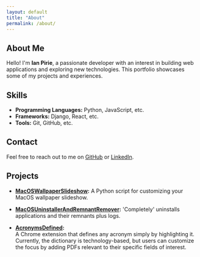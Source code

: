 ```yaml
---
layout: default
title: "About"
permalink: /about/
---
```

## About Me

Hello! I'm **Ian Pirie**, a passionate developer with an interest in building web applications and exploring new technologies. This portfolio showcases some of my projects and experiences.

## Skills

- **Programming Languages:** Python, JavaScript, etc.
- **Frameworks:** Django, React, etc.
- **Tools:** Git, GitHub, etc.

## Contact

Feel free to reach out to me on [GitHub](https://github.com/LowerJacksonMound) or [LinkedIn](https://linkedin.com/in/yourprofile).

## Projects

- **[MacOSWallpaperSlideshow](https://github.com/LowerJacksonMound/MacOSWallpaperSlideshow):** A Python script for customizing your MacOS wallpaper slideshow.

- **[MacOSUninstallerAndRemnantRemover](https://github.com/LowerJacksonMound/MacOSUninstallerAndRemnantRemover):** 'Completely' uninstalls applications and their remnants plus logs.

- **[AcronymsDefined](https://github.com/LowerJacksonMound/AcronymsDefined):**  
  A Chrome extension that defines any acronym simply by highlighting it. Currently, the dictionary is technology-based, but users can customize the focus by adding PDFs relevant to their specific fields of interest.
